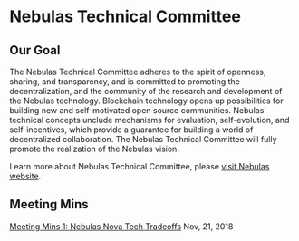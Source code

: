 # Nebulas Technical Committee

## Our Goal

The Nebulas Technical Committee adheres to the spirit of openness, sharing, and transparency, and is committed to promoting the decentralization, and the community of the research and development of the Nebulas technology. Blockchain technology opens up possibilities for building new and self-motivated open source communities. Nebulas’ technical concepts unclude mechanisms for evaluation, self-evolution, and self-incentives, which provide a guarantee for building a world of decentralized collaboration. The Nebulas Technical Committee will fully promote the realization of the Nebulas vision.

Learn more about Nebulas Technical Committee, please [visit Nebulas website](https://nebulas.io/team.html).

## Meeting Mins

[Meeting Mins 1: Nebulas Nova Tech Tradeoffs](meeting-mins/meeting-mins-1.html) Nov, 21, 2018



